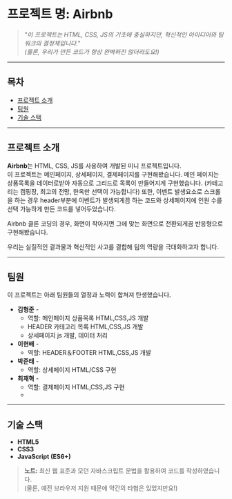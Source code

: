 # 프로젝트 명: **Airbnb**

> _"이 프로젝트는 HTML, CSS, JS의 기초에 충실하지만, 혁신적인 아이디어와 팀워크의 결정체입니다."_  
> *(물론, 우리가 만든 코드가 항상 완벽하진 않더라도요!)*

---

## 목차
- [프로젝트 소개](#프로젝트-소개)
- [팀원](#팀원)
- [기술 스택](#기술-스택)

---

## 프로젝트 소개
**Airbnb**는 HTML, CSS, JS를 사용하여 개발된 미니 프로젝트입니다.  
이 프로젝트는 메인페이지, 상세페이지, 결제페이지를 구현해봤습니다.
메인 페이지는 상품목록을 데이터로받아 자동으로 그리드로 목록이 만들어지게 구현했습니다. (카테고리는 캠핑장, 최고의 전망, 한옥만 선택이 가능합니다)
또한, 이벤트 발생요소로 스크롤을 하는 경우 header부분에 이벤트가 발생되게끔 하는 코드와 상세페이지에 인원 수를 선택 가능하게 만든 코드를 넣어두었습니다.

Airbnb 클론 코딩의 경우, 화면이 작아지면 그에 맞는 화면으로 전환되게끔 반응형으로 구현해봤습니다.  

우리는 실질적인 결과물과 혁신적인 사고를 결합해 팀의 역량을 극대화하고자 합니다.

---

## 팀원
이 프로젝트는 아래 팀원들의 열정과 노력이 합쳐져 탄생했습니다.

- **김형준** - 
  - 역할: 메인페이지 상품목록 HTML,CSS,JS 개발
  - HEADER 카테고리 목록 HTML,CSS,JS 개발
  - 상세페이지 js 개발, 데이터 처리
- **이현배** - 
  - 역할: HEADER＆FOOTER HTML,CSS,JS 개발
- **박준태** - 
  - 역할: 상세페이지 HTML/CSS 구현
- **최재혁** - 
  - 역할: 결제페이지 HTML,CSS,JS 구현
  - 
---

## 기술 스택
- **HTML5**
- **CSS3**
- **JavaScript (ES6+)**

> **노트:** 최신 웹 표준과 모던 자바스크립트 문법을 활용하여 코드를 작성하였습니다.  
> (물론, 예전 브라우저 지원 때문에 약간의 타협은 있었지만요!)


